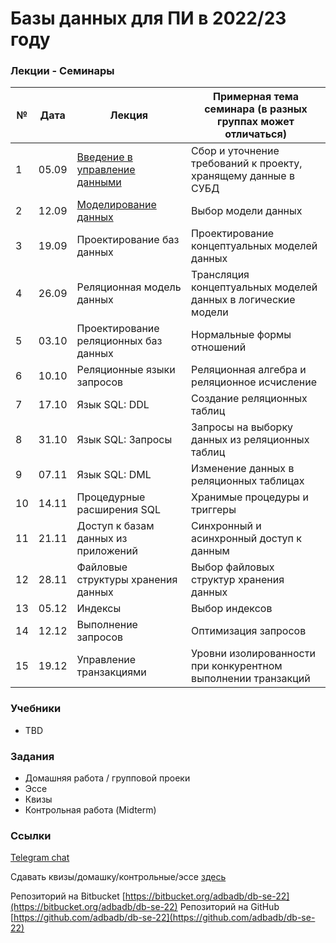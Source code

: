 # Базы данных для ПИ в 2022/23 году #

### Лекции - Семинары ###

| № | Дата | Лекция                              | Примерная тема семинара (в разных группах может отличаться)	                                |
|---|------|-------------------------------------|------------------------------------------|
| 1 | 05.09| [Введение в управление данными](lectures/DB-2022-lec01.pdf)	| Сбор и уточнение требований к проекту, хранящему данные в СУБД| 
| 2 | 12.09| [Моделирование данных](lectures/DB-2022-lec01.pdf)	| Выбор модели данных | 
| 3 | 19.09| Проектирование баз данных | Проектирование концептуальных моделей данных | 
| 4 | 26.09| Реляционная модель данных	| Трансляция концептуальных моделей данных в логические модели | 
| 5 | 03.10| Проектирование реляционных баз данных	| Нормальные формы отношений | 
| 6 | 10.10| Реляционные языки запросов | Реляционная алгебра и реляционное исчисление | 
| 7 | 17.10| Язык SQL: DDL | Создание реляционных таблиц 
| 8 | 31.10| Язык SQL: Запросы	| Запросы на выборку данных из реляционных таблиц | 
| 9 | 07.11| Язык SQL: DML	| Изменение данных в реляционных таблицах |
| 10| 14.11| Процедурные расширения SQL | Хранимые процедуры и триггеры |
| 11| 21.11| Доступ к базам данных из приложений | Синхронный и асинхронный доступ к данным |
| 12| 28.11| Файловые структуры хранения данных | Выбор файловых структур хранения данных |
| 13| 05.12| Индексы | Выбор индексов |
| 14| 12.12| Выполнение запросов | Оптимизация запросов |
| 15| 19.12| Управление транзакциями | Уровни изолированности при конкурентном выполнении транзакций |

### Учебники ###

* TBD

### Задания ###

* Домашняя работа / групповой проеки
* Эссе
* Квизы
* Контрольная работа (Midterm)

### Ссылки ###


[Telegram chat](https://t.me/+FS_KiTRV-BhmNGFi)

Сдавать квизы/домашку/контрольные/эссе [здесь](https://canvas.instructure.com/enroll/RGYJWY)

Репозиторий на Bitbucket [https://bitbucket.org/adbadb/db-se-22](https://bitbucket.org/adbadb/db-se-22)
Репозиторий на GitHub [https://github.com/adbadb/db-se-22](https://github.com/adbadb/db-se-22)

